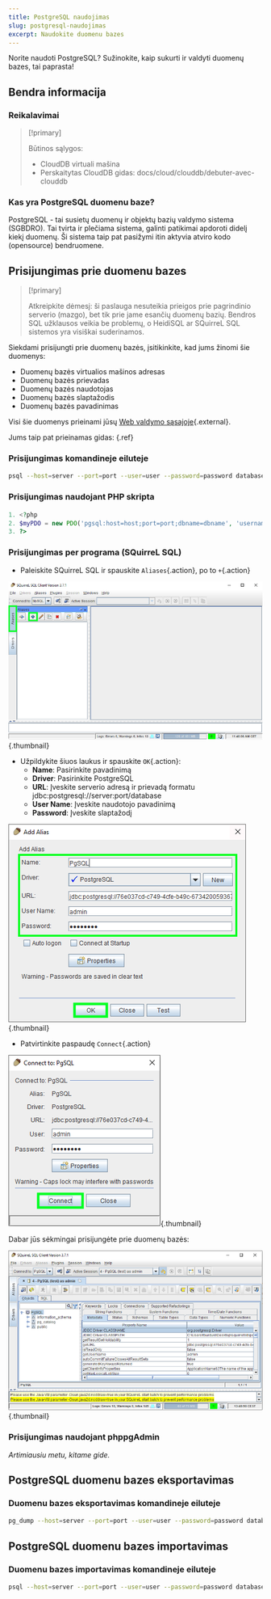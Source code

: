 ```yaml
---
title: PostgreSQL naudojimas
slug: postgresql-naudojimas
excerpt: Naudokite duomenu bazes
---
```


Norite naudoti PostgreSQL? Sužinokite, kaip sukurti ir valdyti duomenų bazes, tai paprasta!


## Bendra informacija

### Reikalavimai


> [!primary]
>
> Būtinos sąlygos:
> - CloudDB virtuali mašina
> - Perskaitytas CloudDB gidas: docs/cloud/clouddb/debuter-avec-clouddb
>

### Kas yra PostgreSQL duomenu baze?
PostgreSQL - tai susietų duomenų ir objektų bazių valdymo sistema (SGBDRO). Tai tvirta ir plečiama sistema, galinti patikimai apdoroti didelį kiekį duomenų. Ši sistema taip pat pasižymi itin aktyvia atviro kodo (opensource) bendruomene.


## Prisijungimas prie duomenu bazes


> [!primary]
>
> Atkreipkite dėmesį: ši paslauga nesuteikia prieigos prie pagrindinio serverio (mazgo), bet tik prie jame esančių duomenų bazių. Bendros SQL užklausos veikia be problemų, o HeidiSQL ar SQuirreL SQL sistemos yra visiškai suderinamos.
> 

Siekdami prisijungti prie duomenų bazės, įsitikinkite, kad jums žinomi šie duomenys:

- Duomenų bazės virtualios mašinos adresas
- Duomenų bazės prievadas
- Duomenų bazės naudotojas
- Duomenų bazės slaptažodis
- Duomenų bazės pavadinimas

Visi šie duomenys prieinami jūsų [Web valdymo sąsajoje](https://www.ovh.com/manager/web/){.external}.

Jums taip pat prieinamas gidas: [](debuter-avec-clouddbguide.lt-lt.md){.ref}


### Prisijungimas komandineje eiluteje

```bash
psql --host=server --port=port --user=user --password=password database_name
```


### Prisijungimas naudojant PHP skripta

```php
1. <?php
2. $myPDO = new PDO('pgsql:host=host;port=port;dbname=dbname', 'username', 'password');
3. ?>
```


### Prisijungimas per programa (SQuirreL SQL)
- Paleiskite SQuirreL SQL ir spauskite `Aliases`{.action}, po to `+`{.action}


![launch SQuirreL SQL](images/1.PNG){.thumbnail}

- Užpildykite šiuos laukus ir spauskite `OK`{.action}:
    - **Name**: Pasirinkite pavadinimą
    - **Driver**: Pasirinkite PostgreSQL
    - **URL**: Įveskite serverio adresą ir prievadą formatu jdbc:postgresql://server:port/database
    - **User Name**: Įveskite naudotojo pavadinimą
    - **Password**: Įveskite slaptažodį


![config connection](images/2.PNG){.thumbnail}

- Patvirtinkite paspaudę `Connect`{.action}


![valid connection](images/3.PNG){.thumbnail}

Dabar jūs sėkmingai prisijungėte prie duomenų bazės:


![config connection](images/4.PNG){.thumbnail}


### Prisijungimas naudojant phppgAdmin
*Artimiausiu metu, kitame gide.*


## PostgreSQL duomenu bazes eksportavimas

### Duomenu bazes eksportavimas komandineje eiluteje

```bash
pg_dump --host=server --port=port --user=user --password=password database_name > database_name.sql
```


## PostgreSQL duomenu bazes importavimas

### Duomenu bazes importavimas komandineje eiluteje

```bash
psql --host=server --port=port --user=user --password=password database_name < database_name.sql
```